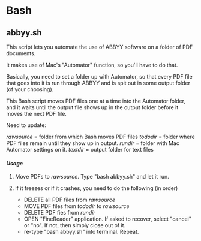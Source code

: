 # Bash

## abbyy.sh

This script lets you automate the use of ABBYY software on a folder of PDF documents. 

It makes use of Mac's "Automator" function, so you'll have to do that.

Basically, you need to set a folder up with Automator, so that every PDF file that goes into it is run through ABBYY and is spit out in some output folder (of your choosing).

This Bash script moves PDF files one at a time into the Automator folder, and it waits until the output file shows up in the output folder before it moves the next PDF file.

Need to update:

*rawsource* = folder from which Bash moves PDF files
*tododir* = folder where PDF files remain until they show up in output. 
*rundir* = folder with Mac Automator settings on it.
*textdir* = output folder for text files

#### *Usage*

1. Move PDFs to *rawsource*. Type "bash abbyy.sh" and let it run.

2. If it freezes or if it crashes, you need to do the following (in order)

	* DELETE all PDF files from *rawsource*
	* MOVE PDF files from *tododir* to *rawsource*
	* DELETE PDF fies from *rundir*
	* OPEN "FineReader" application. If asked to recover, select "cancel" or "no". If not, then simply close out of it.
	* re-type "bash abbyy.sh" into terminal. Repeat.
